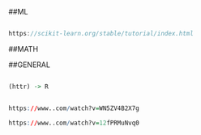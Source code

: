 ##ML

```javascript

https://scikit-learn.org/stable/tutorial/index.html

```


##MATH



##GENERAL

```R

(httr) -> R

```

```R

https://www..com/watch?v=WN5ZV4B2X7g

https://www..com/watch?v=12fPRMuNvq0

```
